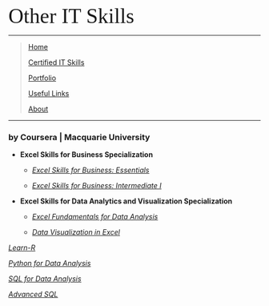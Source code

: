 <span style="font-family:Papyrus; font-size:3em;">Other IT Skills</span>

---

> [Home](index.md)
> 
> [Certified IT Skills](certified_skills.md)
>
> [Portfolio](portfolio.md)
> 
> [Useful Links](links.md)
> 
> [About](about.md)

---

### by Coursera | Macquarie University

* **Excel Skills for Business Specialization**

  * <i>[Excel Skills for Business: Essentials]()</i>

  * <i>[Excel Skills for Business: Intermediate I]()</i>
  
* **Excel Skills for Data Analytics and Visualization Specialization**

  * <i>[Excel Fundamentals for Data Analysis](https://github.com/mbhagwan/Excel-Fundamentals-for-Data-Analysis)</i>
  
  * <i>[Data Visualization in Excel](https://github.com/mbhagwan/Data-Visualization-in-Excel)</i>

_[Learn-R](https://github.com/mbhagwan/Learn-R)_

_[Python for Data Analysis](https://github.com/mbhagwan/Python-for-Data-Analysis)_

_[SQL for Data Analysis](https://github.com/mbhagwan/SQL-for-Data-Analysis)_

_[Advanced SQL](https://github.com/mbhagwan/Advanced-PostgreSQL)_
